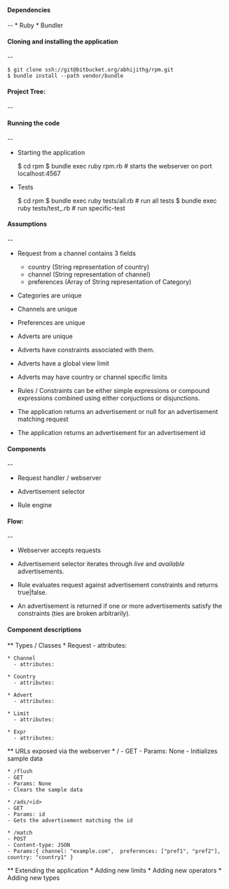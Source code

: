 #### Dependencies
--
	* Ruby
	* Bundler

#### Cloning and installing the application
--

	$ git clone ssh://git@bitbucket.org/abhijithg/rpm.git
	$ bundle install --path vendor/bundle

#### Project Tree:
--


#### Running the code
--

* Starting the application

	$ cd rpm
	$ bundle exec ruby rpm.rb # starts the webserver on port localhost:4567

* Tests

	$ cd rpm
	$ bundle exec ruby tests/all.rb          # run all tests
	$ bundle exec ruby tests/test_<file>.rb  # run specific-test

#### Assumptions
--
* Request from a channel contains 3 fields
  - country (String representation of country)
  - channel (String representation of channel)
  - preferences (Array of String representation of Category)

* Categories are unique

* Channels are unique

* Preferences are unique

* Adverts are unique

* Adverts have constraints associated with them.

* Adverts have a global view limit

* Adverts may have country or channel specific limits

* Rules / Constraints can be either simple expressions or compound expressions combined using either conjuctions or disjunctions.

* The application returns an advertisement or null for an advertisement matching request

* The application returns an advertisement for an advertisement id

#### Components
--
* Request handler / webserver

* Advertisement selector

* Rule engine

#### Flow:
--
* Webserver accepts requests

* Advertisement selector iterates through _live_ and _available_ advertisements.

* Rule evaluates request against advertisement constraints and returns true|false.

* An advertisement is returned if one or more advertisements satisfy the constraints (ties are broken arbitrarily).

#### Component descriptions

** Types / Classes
	* Request
	  - attributes:

	* Channel
	  - attributes:

	* Country
	  - attributes:

	* Advert
	  - attributes:

	* Limit
	  - attributes:

	* Expr
	  - attributes:

** URLs exposed via the webserver
	* /
	- GET
	- Params: None
	- Initializes sample data

	* /flush
	- GET
	- Params: None
	- Clears the sample data

	* /ads/<id>
	- GET
	- Params: id
	- Gets the advertisement matching the id

	* /match
	- POST
	- Content-type: JSON
	- Params:{ channel: "example.com",  preferences: ["pref1", "pref2"], country: "country1" }

** Extending the application
	* Adding new limits
	* Adding new operators
	* Adding new types
